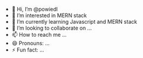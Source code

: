- 👋 Hi, I’m @powiedl
- 👀 I’m interested in MERN stack
- 🌱 I’m currently learning Javascript and MERN stack
- 💞️ I’m looking to collaborate on ...
- 📫 How to reach me ...
- 😄 Pronouns: ...
- ⚡ Fun fact: ...

<!---
powiedl/powiedl is a ✨ special ✨ repository because its `README.md` (this file) appears on your GitHub profile.
You can click the Preview link to take a look at your changes.
--->
